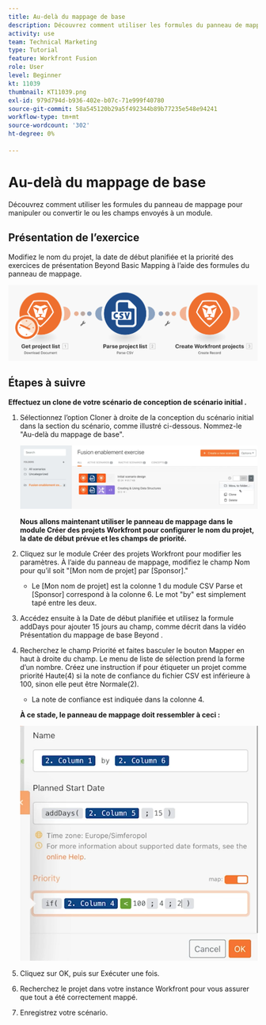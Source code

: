 ```yaml
---
title: Au-delà du mappage de base
description: Découvrez comment utiliser les formules du panneau de mappage pour manipuler ou convertir le ou les champs envoyés à un module.
activity: use
team: Technical Marketing
type: Tutorial
feature: Workfront Fusion
role: User
level: Beginner
kt: 11039
thumbnail: KT11039.png
exl-id: 979d794d-b936-402e-b07c-71e999f40780
source-git-commit: 58a545120b29a5f492344b89b77235e548e94241
workflow-type: tm+mt
source-wordcount: '302'
ht-degree: 0%

---
```


# Au-delà du mappage de base

Découvrez comment utiliser les formules du panneau de mappage pour manipuler ou convertir le ou les champs envoyés à un module.

## Présentation de l’exercice

Modifiez le nom du projet, la date de début planifiée et la priorité des exercices de présentation Beyond Basic Mapping à l’aide des formules du panneau de mappage.

![Au-delà de l’image de mappage de base 1](../12-exercises/assets/beyond-basic-mapping-walkthrough-1.png)

## Étapes à suivre

**Effectuez un clone de votre scénario de conception de scénario initial .**

1. Sélectionnez l’option Cloner à droite de la conception du scénario initial dans la section du scénario, comme illustré ci-dessous. Nommez-le &quot;Au-delà du mappage de base&quot;.

   ![Au-delà de l’image de mappage de base 2](../12-exercises/assets/beyond-basic-mapping-walkthrough-2.png)

   **Nous allons maintenant utiliser le panneau de mappage dans le module Créer des projets Workfront pour configurer le nom du projet, la date de début prévue et les champs de priorité.**

1. Cliquez sur le module Créer des projets Workfront pour modifier les paramètres. À l’aide du panneau de mappage, modifiez le champ Nom pour qu’il soit &quot;[Mon nom de projet] par [Sponsor].&quot;

   + Le [Mon nom de projet] est la colonne 1 du module CSV Parse et [Sponsor] correspond à la colonne 6. Le mot &quot;by&quot; est simplement tapé entre les deux.

1. Accédez ensuite à la Date de début planifiée et utilisez la formule addDays pour ajouter 15 jours au champ, comme décrit dans la vidéo Présentation du mappage de base Beyond .
1. Recherchez le champ Priorité et faites basculer le bouton Mapper en haut à droite du champ. Le menu de liste de sélection prend la forme d’un nombre. Créez une instruction if pour étiqueter un projet comme priorité Haute(4) si la note de confiance du fichier CSV est inférieure à 100, sinon elle peut être Normale(2).

   + La note de confiance est indiquée dans la colonne 4.

   **À ce stade, le panneau de mappage doit ressembler à ceci :**

   ![Au-delà de l’image de mappage de base 3](../12-exercises/assets/beyond-basic-mapping-walkthrough-3.png)

1. Cliquez sur OK, puis sur Exécuter une fois.
1. Recherchez le projet dans votre instance Workfront pour vous assurer que tout a été correctement mappé.
1. Enregistrez votre scénario.
